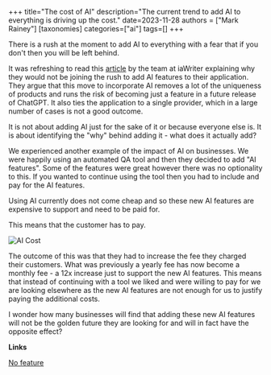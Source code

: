 +++
title="The cost of AI"
description="The current trend to add AI to everything is driving up the cost."
date=2023-11-28
authors = ["Mark Rainey"]
[taxonomies]
categories=["ai"]
tags=[]
+++

There is a rush at the moment to add AI to everything with a fear that if you don't then you will be left behind.

<!-- more -->

It was refreshing to read this [article](https://ia.net/topics/no-feature) by the team at iaWriter explaining why they would not be joining the rush to add AI features to their application. They argue that this move to incorporate AI removes a lot of the uniqueness of products and runs the risk of becoming just a feature in a future release of ChatGPT. It also ties the application to a single provider, which in a large number of cases is not a good outcome.

It is not about adding AI just for the sake of it or because everyone else is. It is about identifying the "why" behind adding it - what does it actually add?

We experienced another example of the impact of AI on businesses. We were happily using an automated QA tool and then they decided to add "AI features". Some of the features were great however there was no optionality to this. If you wanted to continue using the tool then you had to include and pay for the AI features.

Using AI currently does not come cheap and so these new AI features are expensive to support and need to be paid for. 

This means that the customer has to pay.

<img src="/posts/AiCost.png" title="AI Cost" class="mid-image" ></img><p></p>

The outcome of this was that they had to increase the fee they charged their customers. What was previously a yearly fee has now become a monthly fee - a 12x increase just to support the new AI features. This means that instead of continuing with a tool we liked and were willing to pay for we are looking elsewhere as the new AI features are not enough for us to justify paying the additional costs.

I wonder how many businesses will find that adding these new AI features will not be the golden future they are looking for and will in fact have the opposite effect?


__Links__

[No feature](https://ia.net/topics/no-feature)